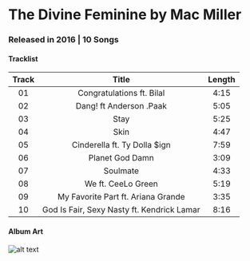 # The Divine Feminine by Mac Miller 

### Released in 2016 | 10 Songs

#### Tracklist

| Track   | Title                                      | Length  |
|:-------:|:------------------------------------------:|:-------:|
| 01      | Congratulations ft. Bilal                  | 4:15    |
| 02      | Dang! ft Anderson .Paak                    | 5:05    |
| 03      | Stay                                       | 5:25    |
| 04      | Skin                                       | 4:47    |
| 05      | Cinderella ft. Ty Dolla $ign               | 7:59    |
| 06      | Planet God Damn                            | 3:09    |
| 07      | Soulmate                                   | 4:33    |
| 08      | We ft. CeeLo Green                         | 5:19    |
| 09      | My Favorite Part ft. Ariana Grande         | 3:35    |
| 10      | God Is Fair, Sexy Nasty ft. Kendrick Lamar | 8:16    |

#### Album Art

![alt text](https://dcvslab.github.io/music/mp3/02/album.jpg "The Divine Feminine")
